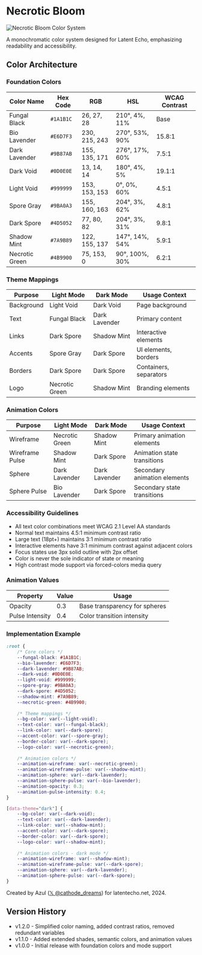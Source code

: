 # Necrotic Bloom

![Necrotic Bloom Color System](necroticBloom-enhanced.svg)

A monochromatic color system designed for Latent Echo, emphasizing readability and accessibility.

## Color Architecture

### Foundation Colors
| Color Name     | Hex Code | RGB           | HSL                  | WCAG Contrast |
|---------------|----------|---------------|----------------------|---------------|
| Fungal Black  | `#1A1B1C` | 26, 27, 28   | 210°, 4%, 11%       | Base         |
| Bio Lavender  | `#E6D7F3` | 230, 215, 243| 270°, 53%, 90%      | 15.8:1       |
| Dark Lavender | `#9B87AB` | 155, 135, 171| 276°, 17%, 60%      | 7.5:1        |
| Dark Void     | `#0D0E0E` | 13, 14, 14   | 180°, 4%, 5%        | 19.1:1       |
| Light Void    | `#999999` | 153, 153, 153| 0°, 0%, 60%         | 4.5:1        |
| Spore Gray    | `#9BA0A3` | 155, 160, 163| 204°, 3%, 62%       | 4.8:1        |
| Dark Spore    | `#4D5052` | 77, 80, 82   | 204°, 3%, 31%       | 9.8:1        |
| Shadow Mint   | `#7A9B89` | 122, 155, 137| 147°, 14%, 54%      | 5.9:1        |
| Necrotic Green| `#4B9900` | 75, 153, 0   | 90°, 100%, 30%      | 6.2:1        |

### Theme Mappings
| Purpose       | Light Mode   | Dark Mode    | Usage Context                    |
|--------------|-------------|--------------|----------------------------------|
| Background   | Light Void   | Dark Void    | Page background                 |
| Text         | Fungal Black | Dark Lavender| Primary content                 |
| Links        | Dark Spore   | Shadow Mint  | Interactive elements           |
| Accents      | Spore Gray   | Dark Spore   | UI elements, borders           |
| Borders      | Dark Spore   | Dark Spore   | Containers, separators         |
| Logo         | Necrotic Green| Shadow Mint  | Branding elements              |

### Animation Colors
| Purpose       | Light Mode   | Dark Mode    | Usage Context                    |
|--------------|-------------|--------------|----------------------------------|
| Wireframe    | Necrotic Green| Shadow Mint  | Primary animation elements      |
| Wireframe Pulse| Shadow Mint | Dark Spore   | Animation state transitions     |
| Sphere       | Dark Lavender| Dark Lavender| Secondary animation elements    |
| Sphere Pulse | Bio Lavender | Dark Spore   | Secondary state transitions     |

### Accessibility Guidelines
- All text color combinations meet WCAG 2.1 Level AA standards
- Normal text maintains 4.5:1 minimum contrast ratio
- Large text (18pt+) maintains 3:1 minimum contrast ratio
- Interactive elements have 3:1 minimum contrast against adjacent colors
- Focus states use 3px solid outline with 2px offset
- Color is never the sole indicator of state or meaning
- High contrast mode support via forced-colors media query

### Animation Values
| Property     | Value | Usage                           |
|-------------|-------|----------------------------------|
| Opacity     | 0.3   | Base transparency for spheres    |
| Pulse Intensity | 0.4 | Color transition intensity      |

### Implementation Example
```css
:root {
    /* Core colors */
    --fungal-black: #1A1B1C;
    --bio-lavender: #E6D7F3;
    --dark-lavender: #9B87AB;
    --dark-void: #0D0E0E;
    --light-void: #999999;
    --spore-gray: #9BA0A3;
    --dark-spore: #4D5052;
    --shadow-mint: #7A9B89;
    --necrotic-green: #4B9900;
    
    /* Theme mappings */
    --bg-color: var(--light-void);
    --text-color: var(--fungal-black);
    --link-color: var(--dark-spore);
    --accent-color: var(--spore-gray);
    --border-color: var(--dark-spore);
    --logo-color: var(--necrotic-green);
    
    /* Animation colors */
    --animation-wireframe: var(--necrotic-green);
    --animation-wireframe-pulse: var(--shadow-mint);
    --animation-sphere: var(--dark-lavender);
    --animation-sphere-pulse: var(--bio-lavender);
    --animation-opacity: 0.3;
    --animation-pulse-intensity: 0.4;
}

[data-theme="dark"] {
    --bg-color: var(--dark-void);
    --text-color: var(--dark-lavender);
    --link-color: var(--shadow-mint);
    --accent-color: var(--dark-spore);
    --border-color: var(--dark-spore);
    --logo-color: var(--shadow-mint);
    
    /* Animation colors - dark mode */
    --animation-wireframe: var(--shadow-mint);
    --animation-wireframe-pulse: var(--dark-spore);
    --animation-sphere: var(--dark-lavender);
    --animation-sphere-pulse: var(--dark-spore);
}
```

Created by Azul ([𝕏 @cathode_dreams](https://x.com/cathode_dreams)) for latentecho.net, 2024.

## Version History

- v1.2.0 - Simplified color naming, added contrast ratios, removed redundant variables
- v1.1.0 - Added extended shades, semantic colors, and animation values
- v1.0.0 - Initial release with foundation colors and mode support
